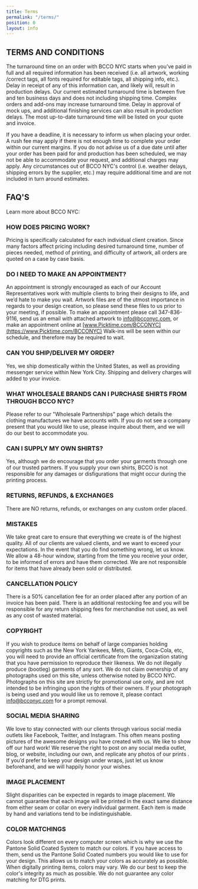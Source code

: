 ```yaml
---
title: Terms
permalink: "/terms/"
position: 0
layout: info
---
```


## TERMS AND CONDITIONS ##
The turnaround time on an order with BCCO NYC starts when you’ve paid in full and all required information has been received (i.e. all artwork, working /correct tags, all fonts required for editable tags, all shipping info, etc.). Delay in receipt of any of this information can, and likely will, result in production delays. Our current estimated turnaround time is between five and ten business days and does not including shipping time. Complex orders and add-ons may increase turnaround time. Delay in approval of mock ups, and additional finishing services can also result in production delays. The most up-to-date turnaround time will be listed on your quote and invoice.

If you have a deadline, it is necessary to inform us when placing your order. A rush fee may apply if there is not enough time to complete your order within our current margins. If you do not advise us of a due date until after your order has been paid for and production has been scheduled, we may not be able to accommodate your request, and additional charges may apply. Any circumstances out of BCCO NYC's control (i.e. weather delays, shipping errors by the supplier, etc.) may require additional time and are not included in turn around estimates.



## FAQ'S ##
Learn more about BCCO NYC:

### HOW DOES PRICING WORK? ###
Pricing is specifically calculated for each individual client creation. Since many factors affect pricing including desired turnaround time, number of pieces needed, method of printing, and difficulty of artwork, all orders are quoted on a case by case basis.

### DO I NEED TO MAKE AN APPOINTMENT? ###
An appointment is strongly encouraged as each of our Account Representatives work with multiple clients to bring their designs to life, and we’d hate to make you wait. Artwork files are of the utmost importance in regards to your design creation, so please send these files to us prior to your meeting, if possible. To make an appointment please call 347-836-9116, send us an email with attached artwork to info@bcconyc.com, or make an appointment online at [www.Picktime.com/BCCONYC](https://www.Picktime.com/BCCONYC) Walk-ins will be seen within our schedule, and therefore may be required to wait.

### CAN YOU SHIP/DELIVER MY ORDER? ###
Yes, we ship domestically within the United States, as well as providing messenger service within New York City. Shipping and delivery charges will added to your invoice.

### WHAT WHOLESALE BRANDS CAN I PURCHASE SHIRTS FROM THROUGH BCCO NYC? ###
Please refer to our "Wholesale Partnerships" page which details the clothing manufactures we have accounts with. If you do not see a company present that you would like to use, please inquire about them, and we will do our best to accommodate you.

### CAN I SUPPLY MY OWN SHIRTS? ###
Yes, although we do encourage that you order your garments through one of our trusted partners. If you supply your own shirts, BCCO is not responsible for any damages or disfigurations that might occur during the printing process.

### RETURNS, REFUNDS, & EXCHANGES ###
There are NO returns, refunds, or exchanges on any custom order placed.

### MISTAKES ###
We take great care to ensure that everything we create is of the highest quality. All of our clients are valued clients, and we want to exceed your expectations. In the event that you do find something wrong, let us know. We allow a 48-hour window, starting from the time you receive your order, to be informed of errors and have them corrected. We are not responsible for items that have already been sold or distributed.

### CANCELLATION POLICY ###
There is a 50% cancellation fee for an order placed after any portion of an invoice has been paid. There is an additional restocking fee and you will be responsible for any return shipping fees for merchandise not used, as well as any cost of wasted material.

### COPYRIGHT ###
If you wish to produce items on behalf of large companies holding copyrights such as the New York Yankees, Mets, Giants, Coca-Cola, etc, you will need to provide an official certificate from the organization stating that you have permission to reproduce their likeness. We do not illegally produce (bootleg) garments of any sort.
We do not claim ownership of any photographs used on this site, unless otherwise noted by BCCO NYC. Photographs on this site are strictly for promotional use only, and are not intended to be infringing upon the rights of their owners. If your photograph is being used and you would like us to remove it, please contact info@bcconyc.com for a prompt removal.

### SOCIAL MEDIA SHARING ###
We love to stay connected with our clients through various social media outlets like Facebook, Twitter, and Instagram. This often means posting pictures of the awesome designs you have created with us. We like to show off our hard work! We reserve the right to post on any social media outlet, blog, or website, including our own, and replicate any photos of our prints . If you’d prefer to keep your design under wraps, just let us know beforehand, and we will happily honor your wishes.

### IMAGE PLACEMENT ###
Slight disparities can be expected in regards to image placement. We cannot guarantee that each image will be printed in the exact same distance from either seam or collar on every individual garment. Each item is made by hand and variations tend to be indistinguishable.

### COLOR MATCHINGS ###
Colors look different on every computer screen which is why we use the Pantone Solid Coated System to match our colors. If you have access to them, send us the Pantone Solid Coated numbers you would like to use for your design. This allows us to match your colors as accurately as possible. When digitally printing items, colors may vary. We do our best to keep the color's integrity as much as possible.
We do not guarantee any color matching for DTG prints.

